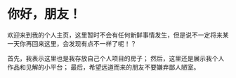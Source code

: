 # 你好，朋友！
欢迎来到我的个人主页，这里暂时不会有任何新鲜事情发生，但是说不一定将来某一天你再回来这里，会发现有点不一样了呢！？

首先，我表示这里也是我存放自己个人项目的房子； 然后，这里还是展示我个人作品和见解的小平台； 最后，希望远道而来的朋友不要嫌弃鄙人陋室。
